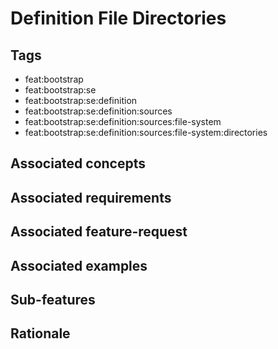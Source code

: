 # Definition File Directories



## Tags

- feat:bootstrap
- feat:bootstrap:se
- feat:bootstrap:se:definition
- feat:bootstrap:se:definition:sources
- feat:bootstrap:se:definition:sources:file-system
- feat:bootstrap:se:definition:sources:file-system:directories

## Associated concepts

## Associated requirements

## Associated feature-request

## Associated examples

## Sub-features

## Rationale